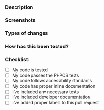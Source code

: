 ### Description
<!-- Please describe what you have changed or added -->

### Screenshots
<!-- if applicable -->

### Types of changes
<!-- What types of changes does your code introduce?  -->
<!-- Bug fix (non-breaking change which fixes an issue) -->
<!-- New feature (non-breaking change which adds functionality) -->
<!-- Breaking change -->

### How has this been tested?
<!-- Please describe in detail how you tested your changes. -->

### Checklist:
- [ ] My code is tested
- [ ] My code passes the PHPCS tests
- [ ] My code follows accessibility standards <!-- Guidelines: https://make.wordpress.org/core/handbook/best-practices/coding-standards/accessibility-coding-standards/ -->
- [ ] My code has proper inline documentation <!-- Guidelines: https://make.wordpress.org/core/handbook/best-practices/inline-documentation-standards/javascript/ -->
- [ ] I've included any necessary tests <!-- if applicable -->
- [ ] I've included developer documentation <!-- if applicable -->
- [ ] I've added proper labels to this pull request <!-- if applicable -->
